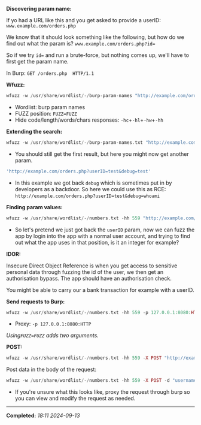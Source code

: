 **Discovering param name:**

If yo had a URL like this and you get asked to provide a userID:
`www.example.com/orders.php`

We know that it should look something like the following, but how do we find out what the param is?
`www.example.com/orders.php?id=`

So if we try `id=` and run a brute-force, but nothing comes up, we'll have to first get the param name.

In Burp:
`GET /orders.php  HTTP/1.1`

**Wfuzz:**

```php
wfuzz -w /usr/share/wordlist/-/burp-param-names "http://example.com/orders.php?FUZZ=FUZZ"
```

- Wordlist: burp param names
- FUZZ position: `FUZZ=FUZZ`
- Hide code/length/words/chars responses: `-hc`+`-hl`+`-hw`+`-hh`

**Extending the search:**

```php
wfuzz -w /usr/share/wordlist/-/burp-param-names.txt "http://example.com/orders.php?userID=test&FUZZ=FUZZ"
```

- You should still get the first result, but here you might now get another param.

```php
'http://example.com/orders.php?userID=test&debug=test'
```
- In this example we got back `debug` which is sometimes put in by developers as a backdoor. So here we could use this as RCE: `http://example.com/orders.php?userID=test&debug=whoami`

**Finding param values:**

```php
wfuzz -w /usr/share/wordlist/-/numbers.txt -hh 559 "http://example.com/orders.php?userID=FUZZ"
```
- So let's pretend we just got back the `userID` param, now we can fuzz the app by login into the app with a normal user account, and trying to find out what the app uses in that position, is it an integer for example?

**IDOR:**

Insecure Direct Object Reference is when you get access to sensitive personal data through fuzzing the id of the user, we then get an authorisation bypass. The app should have an authorisation check. 

You might be able to carry our a bank transaction for example with a userID.

**Send requests to Burp:**

```php
wfuzz -w /usr/share/wordlist/-/numbers.txt -hh 559 -p 127.0.0.1:8080:HTTP "http://example.com/orders.php?userID=FUZZ"
```
- Proxy: `-p 127.0.0.1:8080:HTTP`

_Using`FUZZ=FUZZ` adds two arguments._

**POST:**

```php
wfuzz -w /usr/share/wordlist/-/numbers.txt -hh 559 -X POST "http://example.com/orders.php?userID=FUZZ"
```

Post data in the body of the request:

```php
wfuzz -w /usr/share/wordlist/-/numbers.txt -hh 559 -X POST -d "username=FUZZ&password=test" "http://example.com/orders.php?userID=FUZZ"
```
- If you're unsure what this looks like, proxy the request through burp so you can view and modify the request as needed.

---

**Completed:** _18:11 2024-09-13_


